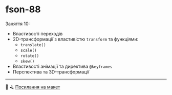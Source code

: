 # fson-88

Заняття 10:

- Властивості переходів
- 2D-трансформації з властивістю `transform` та функціями:
  - `translate()`
  - `scale()`
  - `rotate()`
  - `skew()`
- Властивості анімації та директива `@keyframes`
- Перспектива та 3D-трансформації

---

💈 🪒
[Посилання на макет](https://www.figma.com/file/z6Rb84e4NKxe66QNokOWA8/Barbershop-EN?node-id=1374%3A32)
